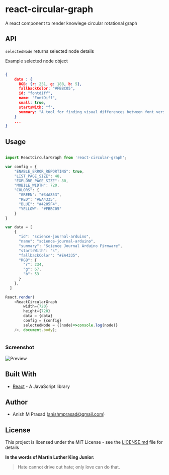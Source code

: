 # react-circular-graph

A react component to render knowlege circular rotational graph

## API

`selectedNode` returns selected node details

Example selected node object

```json

{
    data : {
      RGB: {r: 251, g: 188, b: 5},
      fallbackColor: "#FBBC05",
      id: "fontdiff",
      name: "FontDiff",
      small: true,
      startsWith: "f",
      summary: "A tool for finding visual differences between font versions",
    }
    ...
}

```
## Usage

```javascript

import ReactCircularGraph from 'react-circular-graph';

var config = {
    "ENABLE_ERROR_REPORTING": true,
    "LIST_PAGE_SIZE": 48,
    "EXPLORE_PAGE_SIZE": 80,
    "MOBILE_WIDTH": 720,
    "COLORS": {
      "GREEN": "#34A853",
      "RED": "#EA4335",
      "BLUE": "#4285F4",
      "YELLOW": "#FBBC05"
    }
}

var data = [
    {
      "id": "science-journal-arduino",
      "name": "science-journal-arduino",
      "summary": "Science Journal Arduino Firmware",
      "startsWith": "s",
      "fallbackColor": "#EA4335",
      "RGB": {
        "r": 234,
        "g": 67,
        "b": 53
      }
    },
  ]

React.render(
    <ReactCircularGraph
        width={720}
        height={720}
        data = {data}
        config = {config}
        selectedNode = {(node)=>console.log(node)}
    />, document.body);
    
```


### Screenshot

![Preview][screenshot]

[screenshot]: https://github.com/Anishmprasad/circular-knowledge-graph/raw/master/src/public/images/screenshot.png "Preview screenshot"


## Built With

* [React](https://https://reactjs.org/) - A JavaScript library

## Author

- Anish M Prasad (anishmprasad@gmail.com)

## License

This project is licensed under the MIT License - see the [LICENSE.md](https://github.com/Anishmprasad/circular-knowledge-graph/blob/master/README.md) file for details

**In the words of Martin Luther King Junior:**
> Hate cannot drive out hate; only love can do that.